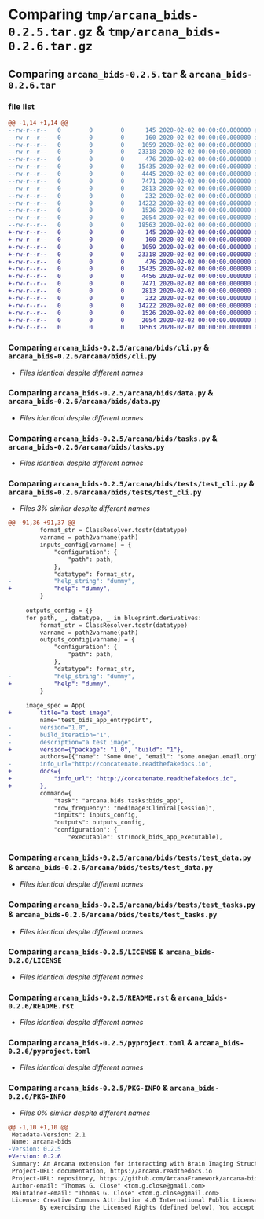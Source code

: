 # Comparing `tmp/arcana_bids-0.2.5.tar.gz` & `tmp/arcana_bids-0.2.6.tar.gz`

## Comparing `arcana_bids-0.2.5.tar` & `arcana_bids-0.2.6.tar`

### file list

```diff
@@ -1,14 +1,14 @@
--rw-r--r--   0        0        0      145 2020-02-02 00:00:00.000000 arcana_bids-0.2.5/arcana/bids/__init__.py
--rw-r--r--   0        0        0      160 2020-02-02 00:00:00.000000 arcana_bids-0.2.5/arcana/bids/_version.py
--rw-r--r--   0        0        0     1059 2020-02-02 00:00:00.000000 arcana_bids-0.2.5/arcana/bids/cli.py
--rw-r--r--   0        0        0    23318 2020-02-02 00:00:00.000000 arcana_bids-0.2.5/arcana/bids/data.py
--rw-r--r--   0        0        0      476 2020-02-02 00:00:00.000000 arcana_bids-0.2.5/arcana/bids/deploy.py
--rw-r--r--   0        0        0    15435 2020-02-02 00:00:00.000000 arcana_bids-0.2.5/arcana/bids/tasks.py
--rw-r--r--   0        0        0     4445 2020-02-02 00:00:00.000000 arcana_bids-0.2.5/arcana/bids/tests/test_cli.py
--rw-r--r--   0        0        0     7471 2020-02-02 00:00:00.000000 arcana_bids-0.2.5/arcana/bids/tests/test_data.py
--rw-r--r--   0        0        0     2813 2020-02-02 00:00:00.000000 arcana_bids-0.2.5/arcana/bids/tests/test_tasks.py
--rw-r--r--   0        0        0      232 2020-02-02 00:00:00.000000 arcana_bids-0.2.5/.gitignore
--rw-r--r--   0        0        0    14222 2020-02-02 00:00:00.000000 arcana_bids-0.2.5/LICENSE
--rw-r--r--   0        0        0     1526 2020-02-02 00:00:00.000000 arcana_bids-0.2.5/README.rst
--rw-r--r--   0        0        0     2054 2020-02-02 00:00:00.000000 arcana_bids-0.2.5/pyproject.toml
--rw-r--r--   0        0        0    18563 2020-02-02 00:00:00.000000 arcana_bids-0.2.5/PKG-INFO
+-rw-r--r--   0        0        0      145 2020-02-02 00:00:00.000000 arcana_bids-0.2.6/arcana/bids/__init__.py
+-rw-r--r--   0        0        0      160 2020-02-02 00:00:00.000000 arcana_bids-0.2.6/arcana/bids/_version.py
+-rw-r--r--   0        0        0     1059 2020-02-02 00:00:00.000000 arcana_bids-0.2.6/arcana/bids/cli.py
+-rw-r--r--   0        0        0    23318 2020-02-02 00:00:00.000000 arcana_bids-0.2.6/arcana/bids/data.py
+-rw-r--r--   0        0        0      476 2020-02-02 00:00:00.000000 arcana_bids-0.2.6/arcana/bids/deploy.py
+-rw-r--r--   0        0        0    15435 2020-02-02 00:00:00.000000 arcana_bids-0.2.6/arcana/bids/tasks.py
+-rw-r--r--   0        0        0     4456 2020-02-02 00:00:00.000000 arcana_bids-0.2.6/arcana/bids/tests/test_cli.py
+-rw-r--r--   0        0        0     7471 2020-02-02 00:00:00.000000 arcana_bids-0.2.6/arcana/bids/tests/test_data.py
+-rw-r--r--   0        0        0     2813 2020-02-02 00:00:00.000000 arcana_bids-0.2.6/arcana/bids/tests/test_tasks.py
+-rw-r--r--   0        0        0      232 2020-02-02 00:00:00.000000 arcana_bids-0.2.6/.gitignore
+-rw-r--r--   0        0        0    14222 2020-02-02 00:00:00.000000 arcana_bids-0.2.6/LICENSE
+-rw-r--r--   0        0        0     1526 2020-02-02 00:00:00.000000 arcana_bids-0.2.6/README.rst
+-rw-r--r--   0        0        0     2054 2020-02-02 00:00:00.000000 arcana_bids-0.2.6/pyproject.toml
+-rw-r--r--   0        0        0    18563 2020-02-02 00:00:00.000000 arcana_bids-0.2.6/PKG-INFO
```

### Comparing `arcana_bids-0.2.5/arcana/bids/cli.py` & `arcana_bids-0.2.6/arcana/bids/cli.py`

 * *Files identical despite different names*

### Comparing `arcana_bids-0.2.5/arcana/bids/data.py` & `arcana_bids-0.2.6/arcana/bids/data.py`

 * *Files identical despite different names*

### Comparing `arcana_bids-0.2.5/arcana/bids/tasks.py` & `arcana_bids-0.2.6/arcana/bids/tasks.py`

 * *Files identical despite different names*

### Comparing `arcana_bids-0.2.5/arcana/bids/tests/test_cli.py` & `arcana_bids-0.2.6/arcana/bids/tests/test_cli.py`

 * *Files 3% similar despite different names*

```diff
@@ -91,36 +91,37 @@
         format_str = ClassResolver.tostr(datatype)
         varname = path2varname(path)
         inputs_config[varname] = {
             "configuration": {
                 "path": path,
             },
             "datatype": format_str,
-            "help_string": "dummy",
+            "help": "dummy",
         }
 
     outputs_config = {}
     for path, _, datatype, _ in blueprint.derivatives:
         format_str = ClassResolver.tostr(datatype)
         varname = path2varname(path)
         outputs_config[varname] = {
             "configuration": {
                 "path": path,
             },
             "datatype": format_str,
-            "help_string": "dummy",
+            "help": "dummy",
         }
 
     image_spec = App(
+        title="a test image",
         name="test_bids_app_entrypoint",
-        version="1.0",
-        build_iteration="1",
-        description="a test image",
+        version={"package": "1.0", "build": "1"},
         authors=[{"name": "Some One", "email": "some.one@an.email.org"}],
-        info_url="http://concatenate.readthefakedocs.io",
+        docs={
+            "info_url": "http://concatenate.readthefakedocs.io",
+        },
         command={
             "task": "arcana.bids.tasks:bids_app",
             "row_frequency": "medimage:Clinical[session]",
             "inputs": inputs_config,
             "outputs": outputs_config,
             "configuration": {
                 "executable": str(mock_bids_app_executable),
```

### Comparing `arcana_bids-0.2.5/arcana/bids/tests/test_data.py` & `arcana_bids-0.2.6/arcana/bids/tests/test_data.py`

 * *Files identical despite different names*

### Comparing `arcana_bids-0.2.5/arcana/bids/tests/test_tasks.py` & `arcana_bids-0.2.6/arcana/bids/tests/test_tasks.py`

 * *Files identical despite different names*

### Comparing `arcana_bids-0.2.5/LICENSE` & `arcana_bids-0.2.6/LICENSE`

 * *Files identical despite different names*

### Comparing `arcana_bids-0.2.5/README.rst` & `arcana_bids-0.2.6/README.rst`

 * *Files identical despite different names*

### Comparing `arcana_bids-0.2.5/pyproject.toml` & `arcana_bids-0.2.6/pyproject.toml`

 * *Files identical despite different names*

### Comparing `arcana_bids-0.2.5/PKG-INFO` & `arcana_bids-0.2.6/PKG-INFO`

 * *Files 0% similar despite different names*

```diff
@@ -1,10 +1,10 @@
 Metadata-Version: 2.1
 Name: arcana-bids
-Version: 0.2.5
+Version: 0.2.6
 Summary: An Arcana extension for interacting with Brain Imaging Structure (BIDS) datasets and associated "Apps"
 Project-URL: documentation, https://arcana.readthedocs.io
 Project-URL: repository, https://github.com/ArcanaFramework/arcana-bids.git
 Author-email: "Thomas G. Close" <tom.g.close@gmail.com>
 Maintainer-email: "Thomas G. Close" <tom.g.close@gmail.com>
 License: Creative Commons Attribution 4.0 International Public License
         By exercising the Licensed Rights (defined below), You accept and agree to be bound by the terms and conditions of this Creative Commons Attribution 4.0 International Public License ("Public License"). To the extent this Public License may be interpreted as a contract, You are granted the Licensed Rights in consideration of Your acceptance of these terms and conditions, and the Licensor grants You such rights in consideration of benefits the Licensor receives from making the Licensed Material available under these terms and conditions.
```

